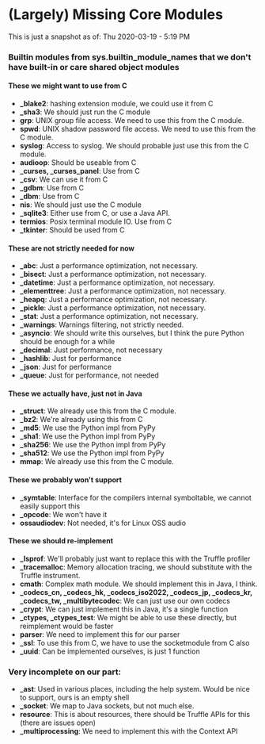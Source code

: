 # (Largely) Missing Core Modules

This is just a snapshot as of:
Thu 2020-03-19 -  5:19 PM

### Builtin modules from sys.builtin_module_names that we don't have built-in or care shared object modules

#### These we might want to use from C
 * **_blake2**: hashing extension module, we could use it from C
 * **_sha3**:  We should just run the C module
 * **grp**:  UNIX group file access. We need to use this from the C module.
 * **spwd**:  UNIX shadow password file access. We need to use this from the C module.
 * **syslog**:  Access to syslog. We should probable just use this from the C module.
 * **audioop**:  Should be useable from C
 * **_curses, _curses_panel**:  Use from C
 * **_csv**:  We can use it from C
 * **_gdbm**:  Use from C
 * **_dbm**:  Use from C
 * **nis**:  We should just use the C module
 * **_sqlite3**:  Either use from C, or use a Java API.
 * **termios**:  Posix terminal module IO. Use from C
 * **_tkinter**: Should be used from C

#### These are not strictly needed for now
 * **_abc**:  Just a performance optimization, not necessary.
 * **_bisect**:  Just a performance optimization, not necessary.
 * **_datetime**: Just a performance optimization, not necessary.
 * **_elementtree**: Just a performance optimization, not necessary.
 * **_heapq**: Just a performance optimization, not necessary.
 * **_pickle**:  Just a performance optimization, not necessary.
 * **_stat**:  Just a performance optimization, not necessary.
 * **_warnings**:  Warnings filtering, not strictly needed.
 * **_asyncio**:  We should write this ourselves, but I think the pure Python should be enough for a while
 * **_decimal**:  Just performance, not necessary
 * **_hashlib**:  Just for performance
 * **_json**:  Just for performance
 * **_queue**:  Just for performance, not needed

#### These we actually have, just not in Java
 * **_struct**:  We already use this from the C module.
 * **_bz2**:  We're already using this from C
 * **_md5**:  We use the Python impl from PyPy
 * **_sha1**:  We use the Python impl from PyPy
 * **_sha256**:  We use the Python impl from PyPy
 * **_sha512**:  We use the Python impl from PyPy
 * **mmap**:  We already use this from the C module.

#### These we probably won't support
 * **_symtable**:  Interface for the compilers internal symboltable, we cannot easily support this
 * **_opcode**:  We won't have it
 * **ossaudiodev**:  Not needed, it's for Linux OSS audio

#### These we should re-implement
 * **_lsprof**:  We'll probably just want to replace this with the Truffle profiler
 * **_tracemalloc**:  Memory allocation tracing, we should substitute with the Truffle instrument.
 * **cmath**:  Complex math module. We should implement this in Java, I think.
 * **_codecs_cn, _codecs_hk, _codecs_iso2022, _codecs_jp, _codecs_kr, _codecs_tw, _multibytecodec**:  We can just use our own codecs
 * **_crypt**:  We can just implement this in Java, it's a single function
 * **_ctypes, _ctypes_test**:  We might be able to use these directly, but reimplement would be faster
 * **parser**:  We need to implement this for our parser
 * **_ssl**:  To use this from C, we have to use the socketmodule from C also
 * **_uuid**: Can be implemented ourselves, is just 1 function

### Very incomplete on our part:

 * **_ast**: Used in various places, including the help system. Would be nice to support, ours is an empty shell
 * **_socket**: We map to Java sockets, but not much else.
 * **resource**:  This is about resources, there should be Truffle APIs for this (there are issues open)
 * **_multiprocessing**:  We need to implement this with the Context API
